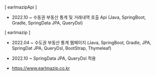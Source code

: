 [ earlmazipApi ]
- 2022.10 ~ 수동권 부동산 통계 및 거래내역 호출 Api (Java, SpringBoot, Gradle, SpringData JPA, QueryDsl)

[ earlmazip ]
- 2022.04 ~ 수도권 부동산 통계 웹페이지 (Java, SpringBoot, Gradle, JPA, SpringDat JPA, QueryDsl, BootStrap, Thymeleaf)

- 2022.10 ~ SpringData JPA, QueryDsl 적용

- https://www.earlmazip.co.kr
